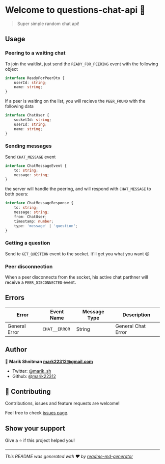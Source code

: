 # Welcome to questions-chat-api 👋
> Super simple random chat api!

## Usage
 
### Peering to a waiting chat
To join the waitlist, just send the `READY_FOR_PEERING` event with the following object
```typescript
interface ReadyForPeerDto {
	userId: string;
	name: string;
}
```
If a peer is waiting on the list, you will recieve the `PEER_FOUND` with the following data
```typescript
interface ChatUser {
	socketId: string;
	userId: string;
	name: string;
}
```

### Sending messages
Send `CHAT_MESSAGE` event
```typescript
interface ChatMessageEvent {
	to: string;
	message: string;
}
```

the server will handle the peering, and will respond with `CHAT_MESSAGE` to both peers:
```typescript
interface ChatMessageResponse {
	to: string;
	message: string;
	from: ChatUser;
	timestamp: number;
	type: 'message' | 'question';
}

```
### Getting a question
Send te `GET_QUESTION` event to the socket. It'll get you what you want 😉

### Peer disconnection
When a peer disconnects from the socket, his active chat parthner will receive a `PEER_DISCONNECTED` event.

## Errors

| Error         | Event Name  | Message Type | Description        |
|---------------|-------------|--------------|--------------------|
| General Error | `CHAT__ERROR` | String       | General Chat Error |
## Author

👤 **Marik Shnitman <mark22312@gmail.com>**

* Twitter: [@marik_sh](https://twitter.com/marik_sh)
* Github: [@marik22312](https://github.com/marik22312)

## 🤝 Contributing

Contributions, issues and feature requests are welcome!

Feel free to check [issues page](https://github.com/marik22312/question-something-api/issues).

## Show your support

Give a ⭐️ if this project helped you!



***
_This README was generated with ❤️ by [readme-md-generator](https://github.com/kefranabg/readme-md-generator)_